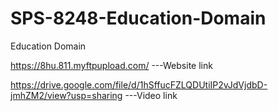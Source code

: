 # SPS-8248-Education-Domain
Education Domain

https://8hu.811.myftpupload.com/      ---Website link

https://drive.google.com/file/d/1hSffucFZLQDUtiIP2vJdVjdbD-jmhZM2/view?usp=sharing     ---Video link
